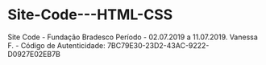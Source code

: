 # Site-Code---HTML-CSS
Site Code - Fundação Bradesco 
Período - 02.07.2019 a 11.07.2019. Vanessa F. - Código de Autenticidade: 7BC79E30-23D2-43AC-9222-D0927E02EB7B
